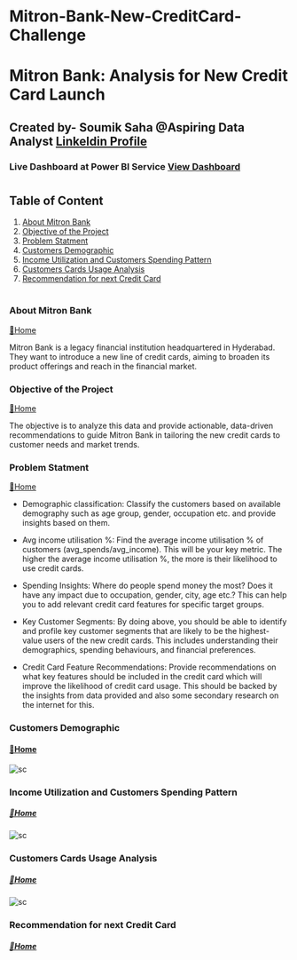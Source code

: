 # Mitron-Bank-New-CreditCard-Challenge
# Mitron Bank: Analysis for New Credit Card Launch 

## Created by- Soumik Saha @Aspiring Data Analyst [Linkeldin Profile](https://www.linkedin.com/in/soumiksaha07/)
### Live Dashboard at Power BI Service [View Dashboard](https://app.powerbi.com/view?r=eyJrIjoiNmY0ZjQzYjItZjdhNy00OGYwLWI2MTUtN2YwMzJhZDkyMjM1IiwidCI6IjYwMzM3M2YyLWIwOTctNGZhMS05MjRlLTUwZGMwOTI4NDYyMCJ9)
<!-- ### Presentation ppt at Canva [Link](https://www.canva.com/design/DAF4cPSsnUU/14YqtWQOic0R7VCEVx8T6w/edit?utm_content=DAF4cPSsnUU&utm_campaign=designshare&utm_medium=link2&utm_source=sharebutton) -->

#
## Table of Content
1. [About Mitron Bank](#about-mitron-bank)
2. [Objective of the Project](#objective-of-the-project)
3. [Problem Statment](#problem-statment)
4. [Customers Demographic](#customers-demographic)
5. [Income Utilization and Customers Spending Pattern](#income-utilization-and-customers-spending-pattern)
6. [Customers Cards Usage Analysis](#customers-cards-usage-analysis)
7. [Recommendation for next Credit Card](#recommendation-for-next-credit-card)




#
### About Mitron Bank 
[🔁Home](#table-of-content)

Mitron Bank is a legacy financial institution headquartered in Hyderabad. They want to introduce a new line of credit cards, aiming to broaden its product offerings and reach in the financial market.

### Objective of the Project 
 [🔁Home](#table-of-content)

The objective is to analyze this data and provide actionable, data-driven recommendations to guide Mitron Bank in tailoring the new credit cards to customer needs and market trends. 

### Problem Statment   
[🔁Home](#table-of-content)

 * Demographic classification: Classify the customers based on available demography such as age group, gender, occupation etc. and provide insights based on them.
   
 * Avg income utilisation %: Find the average income utilisation % of customers (avg_spends/avg_income). This will be your key metric. The higher the average income utilisation %, the more is their likelihood to use credit cards.
   
 * Spending Insights: Where do people spend money the most? Does it have any impact due to occupation, gender, city, age etc.? This can help you to add relevant credit card features for specific target groups.

 * Key Customer Segments: By doing above, you should be able to identify and profile key customer segments that are likely to be the highest-value users of the new credit cards. This includes understanding their demographics, spending behaviours, and financial preferences. 

 * Credit Card Feature Recommendations: Provide recommendations on what key features should be included in the credit card which will improve the likelihood of credit card usage. This should be backed by the insights from data provided and also some secondary research on the internet for this.

### Customers Demographic
#### [🔁Home](#table-of-content)

![sc](https://github.com/soumiksaha07/Mitron-Bank-New-CreditCard-Challenge/blob/main/Screenshot%202024-09-13%20133321.png)

### Income Utilization and Customers Spending Pattern
##### [🔁Home](#table-of-content)

![sc](https://github.com/soumiksaha07/Mitron-Bank-New-CreditCard-Challenge/blob/main/Screenshot%202024-09-13%20133340.png)

### Customers Cards Usage Analysis
##### [🔁Home](#table-of-content)

![sc](https://github.com/soumiksaha07/Mitron-Bank-New-CreditCard-Challenge/blob/main/Screenshot%202024-09-13%20133400.png)

### Recommendation for next Credit Card
##### [🔁Home](#table-of-content)


